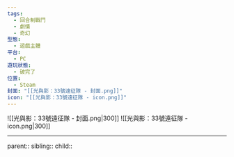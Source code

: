 ```yaml
---
tags:
  - 回合制戰鬥
  - 劇情
  - 奇幻
型態:
  - 遊戲主體
平台:
  - PC
遊玩狀態:
  - 破完了
位置:
  - Steam
封面: "[[光與影：33號遠征隊 - 封面.png]]"
icon: "[[光與影：33號遠征隊 - icon.png]]"
---
```

![[光與影：33號遠征隊 - 封面.png|300]]
![[光與影：33號遠征隊 - icon.png|300]]
- - -
parent::
sibling::
child::